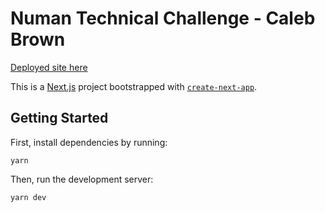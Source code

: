 # Numan Technical Challenge - Caleb Brown

[Deployed site here](https://numan-technical-challenge.vercel.app/)

This is a [Next.js](https://nextjs.org/) project bootstrapped with [`create-next-app`](https://github.com/vercel/next.js/tree/canary/packages/create-next-app).

## Getting Started

First, install dependencies by running:
```
yarn
```

Then, run the development server:

```bash
yarn dev
```
